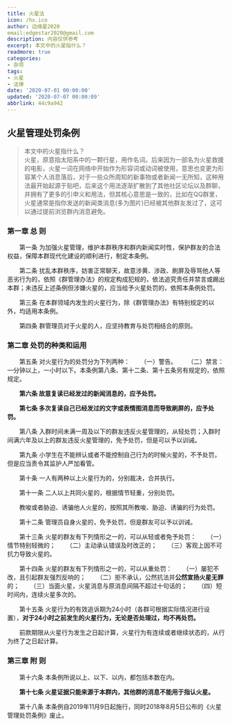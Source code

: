 ```yaml
---
title: 火星法
icon: /hx.ico
author: 边缘星2020
email:edgestar2020@gmail.com
description: 内容仅供参考
excerpt: 本文中的火星指什么？
readmore: true
categories:
- 杂项
tags:
- 火星
- 法律
date: '2020-07-01 00:00:00'
updated: '2020-07-07 00:00:09'
abbrlink: 44c9a942
---
```

## 火星管理处罚条例
 
> 本文中的火星指什么？  
> 火星，原意指太阳系中的一颗行星，用作名词。后来因为一部名为火星救援的电影，火星一词在网络中开始作为形容词或动词被使用，意思也变更为形容某个人消息落后，对于一些众所周知的新事物或者新闻一无所知，这种用法最开始起源于贴吧，后来这个用法逐渐扩散到了其他社区论坛以及群聊，并拥有了更多的引申义和用法，但其核心意思是一致的，比如在QQ群里，火星通常是指你发送的新闻类消息(多为图片)已经被其他群友发过了，这可以通过提前浏览群内消息避免。
 
### 第一章  总  则
 
 
 　　第一条  为加强火星管理，维护本群秩序和群内新闻实时性，保护群友的合法权益，保障本群现代化建设的顺利进行，制定本条例。
 
 　　第二条  扰乱本群秩序，妨害正常聊天，故意涉黄、涉政、刷屏及辱骂他人等恶劣行为的，依照《群管理办法》的规定构成犯规的，依法追究责任并禁言或踢出本群；未违反上述条例但涉嫌火星的，应当给予火星处罚的，依照本条例处罚。
 
 　　第三条  在本群领域内发生的火星行为，除《群管理办法》有特别规定的以外，均适用本条例。
 
 　　第四条  群管理员对于火星的人，应坚持教育与处罚相结合的原则。
 
### 第二章  处罚的种类和运用
 
 
 　　第五条  对火星行为的处罚分为下列两种：
 　　（一）警告。
 　　（二）禁言：一分钟以上，一小时以下。本条例第八条、第十二条、第十五条另有规定的，依照规定。
 
 　　**第六条  故意复读已经发过的新闻消息的，应予处罚。**
 
 　　**第七条  多次复读自己已经发过的文字或表情图消息而导致刷屏的，应予处罚。**
 
 　　第八条  入群时间未满一周及以下的群友违反火星管理的，从轻处罚；入群时间满六年及以上的群友违反火星管理的，免予处罚，但是可以予以训诫。
 
 　　第九条  小学生在不能辨认或者不能控制自己行为的时候火星的，不予处罚，但是应当责令其监护人严加看管。
 
 　　第十条  一人有两种以上火星行为的，分别裁决，合并执行。
 
 　　第十一条  二人以上共同火星的，根据情节轻重，分别处罚。
 
 　　教唆或者胁迫、诱骗他人火星的，按照其所教唆、胁迫、诱骗的行为处罚。
 
 　　第十二条  管理员自身火星的，免予处罚，但是群友可以予以训诫。
 
 　　第十三条  火星的群友有下列情形之一的，可以从轻或者免予处罚：
 　　（一）情节特别轻微的；
 　　（二）主动承认错误及时改正的；
 　　（三）客观上因不可抗力导致火星的。
 
 　　第十四条  火星的群友有下列情形之一的，可以从重处罚：
 　　（一）屡犯不改，且引起群友强烈反响的；
 　　（二）拒不承认，公然抗法并**公然宣扬火星无罪**的；
 　　（三）当面火星，火星消息与原消息间隔不超过十句话的；
 　　（四）短时间内，连续火星多次的。
 
 　　第十五条  火星行为的有效追诉期为24小时（各群可根据实际情况进行设置），**对于24小时之前发生的火星行为，无论是否处理过，均不再处罚。**
 
 　　前款期限从火星行为发生之日起计算，火星行为有连续或者继续状态的，从行为终了之日起计算。
 
### 第三章  附  则
 
 
 　　第十六条  本条例所说以上、以下、以内，都包括本数在内。
 
 　　**第十七条  火星证据只能来源于本群内，其他群的消息不能用于指认火星。**
 
 　　第十八条  本条例自2019年11月9日起施行，同时2018年8月5日公布的《火星管理处罚条例》废止。
 
